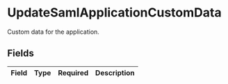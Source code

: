 # UpdateSamlApplicationCustomData

Custom data for the application.


## Fields

| Field       | Type        | Required    | Description |
| ----------- | ----------- | ----------- | ----------- |